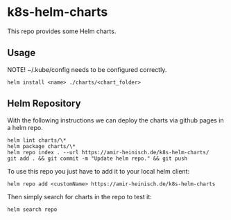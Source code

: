 # k8s-helm-charts

This repo provides some Helm charts.

## Usage

NOTE! ~/.kube/config needs to be configured correctly.

``` helm install <name> ./charts/<chart_folder> ```

## Helm Repository

With the following instructions we can deploy the charts via github pages in a helm repo.

```
helm lint charts/\*
helm package charts/\*
helm repo index . --url https://amir-heinisch.de/k8s-helm-charts/
git add . && git commit -m "Update helm repo." && git push
```

To use this repo you just have to add it to your local helm client:

```
helm repo add <customName> https://amir-heinisch.de/k8s-helm-charts
```

Then simply search for charts in the repo to test it:

```
helm search repo
```
